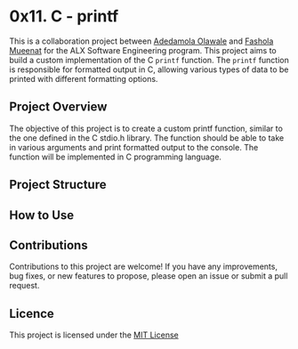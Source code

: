 # 0x11. C - printf

This is a collaboration project between [Adedamola Olawale](https://github.com/Dprof-code) and [Fashola Mueenat](https://github.com/mueenat) for the ALX Software Engineering program. This project aims to build a custom implementation of the C `printf` function. The `printf` function is responsible for formatted output in C, allowing various types of data to be printed with different formatting options.

## Project Overview

The objective of this project is to create a custom printf function, similar to the one defined in the C stdio.h library. The function should be able to take in various arguments and print formatted output to the console. The function will be implemented in C programming language.

## Project Structure

## How to Use

## Contributions

Contributions to this project are welcome! If you have any improvements, bug fixes, or new features to propose, please open an issue or submit a pull request.

## Licence

This project is licensed under the [MIT License](https://opensource.org/licenses/MIT)
